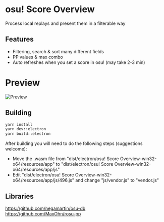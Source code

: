 # osu! Score Overview

Process local replays and present them in a filterable way

## Features

- Filtering, search & sort many different fields
- PP values & max combo
- Auto refreshes when you set a score in osu! (may take 2-3 min)

# Preview
![Preview](https://i.imgur.com/tg5kU2z.png)

## Building
```bash
yarn install
yarn dev::electron
yarn build::electron
```

After building you will need to do the following steps (suggestions welcome):
- Move the .wasm file from "dist/electron/osu! Score Overview-win32-x64/resources/app" to "dist/electron/osu! Score Overview-win32-x64/resources/app/js"
- Edit "dist/electron/osu! Score Overview-win32-x64/resources/app/js/496.js" and change "js/vendor.js" to "vendor.js"

## Libraries

https://github.com/negamartin/osu-db  
https://github.com/MaxOhn/rosu-pp
